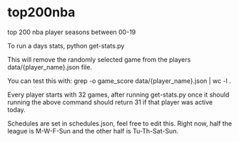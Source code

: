 # top200nba
top 200 nba player seasons between 00-19

To run a days stats, python get-stats.py

This will remove the randomly selected game from the players data/{player_name}.json file. 

You can test this with: grep -o game_score data/{player_name}.json | wc -l .

Every player starts with 32 games, after running get-stats.py once it should running the above command should return 31 if that player was active today. 

Schedules are set in schedules.json, feel free to edit this. Right now, half the league is M-W-F-Sun and the other half is Tu-Th-Sat-Sun. 

